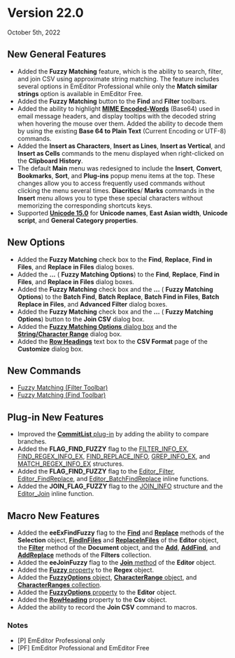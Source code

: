 # Version 22.0

October 5th, 2022

## New General Features

- Added the **Fuzzy Matching** feature, which is the ability to search, filter, and join CSV using approximate string matching. The feature includes several options in EmEditor Professional while only the **Match similar strings** option is available in EmEditor Free. <profree />
- Added the **Fuzzy Matching** button to the **Find** and **Filter** toolbars. <pro />
- Added the ability to highlight **[MIME Encoded-Words](https://en.wikipedia.org/wiki/MIME#Encoded-Word)** (Base64) used in email message headers, and display tooltips with the decoded string when hovering the mouse over them. Added the ability to decode them by using the existing **Base 64 to Plain Text** (Current Encoding or UTF-8) commands. <profree />
- Added the **Insert as Characters**, **Insert as Lines**, **Insert as Vertical**, and **Insert as Cells** commands to the menu displayed when right-clicked on the **Clipboard History**.
- The default **Main** menu was redesigned to include the **Insert**, **Convert**, **Bookmarks**, **Sort**, and **Plug-ins** popup menu items at the top. These changes allow you to access frequently used commands without clicking the menu several times. **Diacritics**/ **Marks** commands in the **Insert** menu allows you to type these special characters without memorizing the corresponding shortcuts keys. <profree />
- Supported **[Unicode 15.0](http://blog.unicode.org/2022/09/announcing-unicode-standard-version-150.html)** for **Unicode names**, **East Asian width**, **Unicode script**, and **General Category properties**. <profree />

## New Options

- Added the **Fuzzy Matching** check box to the **Find**, **Replace**, **Find in Files**, and **Replace in Files** dialog boxes. <profree />
- Added the **...** ( **Fuzzy Matching Options**) to the **Find**, **Replace**, **Find in Files**, and **Replace in Files** dialog boxes. <pro />
- Added the **Fuzzy Matching** check box and the **...** ( **Fuzzy Matching Options**) to the **Batch Find**, **Batch Replace**, **Batch Find in Files**, **Batch Replace in Files**, and **Advanced Filter** dialog boxes. <pro />
- Added the **Fuzzy Matching** check box and the **...** ( **Fuzzy Matching Options**) button to the **Join CSV** dialog box. <pro />
- Added the [**Fuzzy Matching Options** dialog box](../dlg/fuzzy_options/index) and the **[String/Character Range](../dlg/fuzzy_options/str_char_range/index)** dialog box. <pro />
- Added the [**Row Headings**](../dlg/customize/csv/index) text box to the **CSV Format** page of the **Customize** dialog box. <pro />

## New Commands

- [Fuzzy Matching (Filter Toolbar)](../cmd/search/filterbar_fuzzy)<pro />
- [Fuzzy Matching (Find Toolbar)](../cmd/search/findbar_fuzzy)<pro />

## Plug-in New Features <pro />

- Improved the [**CommitList** plug-in](../howto/plugin/plugin_commit_list) by adding the ability to compare branches.
- Added the **FLAG\_FIND\_FUZZY** flag to the [FILTER\_INFO\_EX](../plugin/structure/filter_info_ex), [FIND\_REGEX\_INFO\_EX](../plugin/structure/find_regex_info_ex), [FIND\_REPLACE\_INFO](../plugin/structure/find_replace_info), [GREP\_INFO\_EX](../plugin/structure/grep_info_ex), and [MATCH\_REGEX\_INFO\_EX](../plugin/structure/match_regex_info_ex) structures.
- Added the **FLAG\_FIND\_FUZZY** flag to the [Editor\_Filter](../plugin/macro/editor_filter), [Editor\_FindReplace](../plugin/macro/editor_findreplace), and [Editor\_BatchFindReplace](../plugin/macro/editor_batchfindreplace) inline functions.
- Added the **JOIN\_FLAG\_FUZZY** flag to the [JOIN\_INFO](../plugin/structure/join_info) structure and the [Editor\_Join](../plugin/macro/editor_join) inline function.

## Macro New Features <pro />

- Added the **eeExFindFuzzy** flag to the [**Find**](../macro/selection/selection_find) and [**Replace**](../macro/selection/selection_replace) methods of the **Selection** object, **[FindInFiles](../macro/editor/editor_findinfiles)** and **[ReplaceInFiles](../macro/editor/editor_replaceinfiles)** of the **Editor** object, the [**Filter**](../macro/document/filter) method of the **Document** object, and the [**Add**](../macro/filters/add), [**AddFind**](../macro/filters/add_find), and [**AddReplace**](../macro/filters/add_replace) methods of the **Filters** collection.
- Added the **eeJoinFuzzy** flag to the [**Join** method](../macro/editor/join) of the **Editor** object.
- Added the [**Fuzzy** property](../macro/regex/fuzzy) to the **Regex** object.
- Added the [**FuzzyOptions** object](../macro/fuzzy_options/index), [**CharacterRange** object](../macro/character_range/index), and [**CharacterRanges** collection](../macro/character_ranges/index).
- Added the [**FuzzyOptions** property](../macro/editor/fuzzy_options) to the **Editor** object.
- Added the [**RowHeading**](../macro/csv/row_heading) property to the **Csv** object.
- Added the ability to record the **Join CSV** command to macros.

### Notes

- \[P\] EmEditor Professional only
- \[PF\] EmEditor Professional and EmEditor Free
